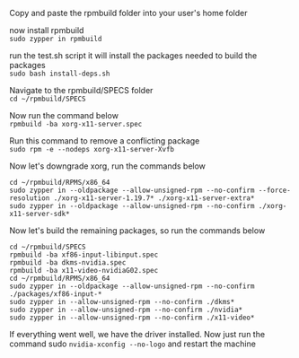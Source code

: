 ﻿Copy and paste the rpmbuild folder into your user's home folder

now install rpmbuild  
```sudo zypper in rpmbuild```  

run the test.sh script it will install the packages needed to build the packages  
```sudo bash install-deps.sh```  

Navigate to the rpmbuild/SPECS folder  
```cd ~/rpmbuild/SPECS```  

Now run the command below  
```rpmbuild -ba xorg-x11-server.spec```  

Run this command to remove a conflicting package  
```sudo rpm -e --nodeps xorg-x11-server-Xvfb```  

Now let's downgrade xorg, run the commands below  
```
cd ~/rpmbuild/RPMS/x86_64
sudo zypper in --oldpackage --allow-unsigned-rpm --no-confirm --force-resolution ./xorg-x11-server-1.19.7* ./xorg-x11-server-extra*
sudo zypper in --oldpackage --allow-unsigned-rpm --no-confirm ./xorg-x11-server-sdk*
```  

Now let's build the remaining packages, so run the commands below  
```
cd ~/rpmbuild/SPECS
rpmbuild -ba xf86-input-libinput.spec
rpmbuild -ba dkms-nvidia.spec
rpmbuild -ba x11-video-nvidiaG02.spec
cd ~/rpmbuild/RPMS/x86_64
sudo zypper in --oldpackage --allow-unsigned-rpm --no-confirm  ./packages/xf86-input-*
sudo zypper in --allow-unsigned-rpm --no-confirm ./dkms*
sudo zypper in --allow-unsigned-rpm --no-confirm ./nvidia*
sudo zypper in --allow-unsigned-rpm --no-confirm ./x11-video*
```  

If everything went well, we have the driver installed.
Now just run the command sudo ```nvidia-xconfig --no-logo``` and restart the machine
